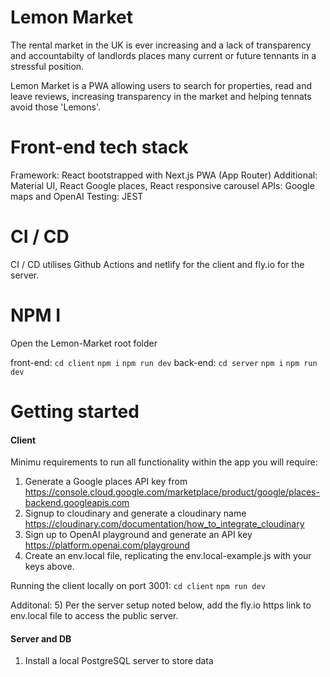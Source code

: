 # Lemon Market

The rental market in the UK is ever increasing and a lack of transparency and accountabilty of landlords places many current or future tennants in a stressful position.

Lemon Market is a PWA allowing users to search for properties, read and leave reviews, increasing transparency in the market and helping tennats avoid those 'Lemons'.
 
# Front-end tech stack

Framework: React bootstrapped with Next.js PWA (App Router)
Additional: Material UI, React Google places, React responsive carousel
APIs: Google maps and OpenAI
Testing: JEST

# CI / CD

CI / CD utilises Github Actions and netlify for the client and fly.io for the server.

# NPM I

Open the Lemon-Market root folder

front-end:
`cd client`
`npm i`
`npm run dev`
back-end:
`cd server`
`npm i`
`npm run dev`

# Getting started

#### Client
Minimu requirements to run all functionality within the app you will require:

1) Generate a Google places API key from https://console.cloud.google.com/marketplace/product/google/places-backend.googleapis.com
2) Signup to cloudinary and generate a cloudinary name https://cloudinary.com/documentation/how_to_integrate_cloudinary
3) Sign up to OpenAI playground and generate an API key https://platform.openai.com/playground
4) Create an env.local file, replicating the env.local-example.js with your keys above.

Running the client locally on port 3001:
`cd client`
`npm run dev`

Additonal:
5) Per the server setup noted below, add the fly.io https link to env.local file to access the public server.



#### Server and DB
1) Install a local PostgreSQL server to store data


